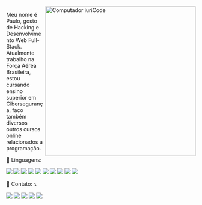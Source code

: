 <img src="https://raw.githubusercontent.com/MicaelliMedeiros/micaellimedeiros/master/image/computer-illustration.png" min-width="400px" max-width="400px" width="400px" align="right" alt="Computador iuriCode">

<p align="left"> 
  Meu nome é Paulo, gosto de Hacking e Desenvolvimento Web Full-Stack.</strong><br>
  Atualmente trabalho na Força Aérea Brasileira, estou cursando ensino superior em Cibersegurança, faço também diversos outros cursos online relacionados a programação.
</p>

<p align="left">
  🦄 Linguagens: <p><strong><img src="https://img.shields.io/badge/HTML5-E34F26?style=for-the-badge&logo=html5&logoColor=white" />
                            <img src="https://img.shields.io/badge/CSS3-1572B6?style=for-the-badge&logo=css3&logoColor=white" />
                            <img src="https://img.shields.io/badge/JavaScript-323330?style=for-the-badge&logo=javascript&logoColor=F7DF1E" />
                            <img src="https://img.shields.io/badge/Node.js-43853D?style=for-the-badge&logo=node.js&logoColor=white" />
                            <img src="https://img.shields.io/badge/Python-14354C?style=for-the-badge&logo=python&logoColor=white" />
                            <img src="https://img.shields.io/badge/Java-ED8B00?style=for-the-badge&logo=java&logoColor=white" />
                            <img src="https://img.shields.io/badge/Shell_Script-121011?style=for-the-badge&logo=gnu-bash&logoColor=white" />
                            <img src="https://img.shields.io/badge/Express.js-404D59?style=for-the-badge" />
                            <img src="https://img.shields.io/badge/MongoDB-4EA94B?style=for-the-badge&logo=mongodb&logoColor=white" />
                            <img src="https://img.shields.io/badge/Linux-E34F26?style=for-the-badge&logo=linux&logoColor=black" /></strong>
</p>

<p align="left">
  💌 Contato: ⤵️
</p>

<p align="left">
  <a href="#" alt="Gmail">
  <img src="https://img.shields.io/badge/-Gmail-FF0000?style=flat-square&labelColor=FF0000&logo=gmail&logoColor=white&link=paulo.perfetto@gmail.com" /></a>

  <a href="#" alt="Linkedin">
  <img src="https://img.shields.io/badge/-Linkedin-0e76a8?style=flat-square&logo=Linkedin&logoColor=white&link=linkedin.com/paulo-perfeto" /></a>

  <a href="#" alt="WhatsApp">
  <img src="https://img.shields.io/badge/-WhatsApp-25d366?style=flat-square&labelColor=25d366&logo=whatsapp&logoColor=white&link=API-DO-SEU-WHATSAPP"/></a>

  <a href="#" alt="Facebook">
  <img src="https://img.shields.io/badge/-Facebook-3b5998?style=flat-square&labelColor=3b5998&logo=facebook&logoColor=white&link=LINK-DO-SEU-FACEBOOK"/></a>

  <a href="#" alt="Instagram">
  <img src="https://img.shields.io/badge/-Instagram-DF0174?style=flat-square&labelColor=DF0174&logo=instagram&logoColor=white&link=LINK-DO-SEU-INSTAGRAM"/></a>
</p>  
